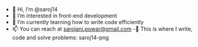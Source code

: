 - 👋 Hi, I’m @saroj14
- 👀 I’m interested in front-end development 
- 🌱 I’m currently learning how to write code efficiently
- 📫 You can reach at sarojani.powar@gmail.com
-💪 This is where I write, code and solve problems:
saroj14-png 
<!---
saroj14-png/saroj14-png is a ✨ special ✨ repository because its `README.md` (this file) appears on your GitHub profile.
You can click the Preview link to take a look at your changes.
--->
